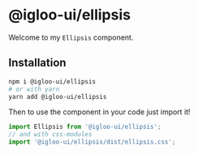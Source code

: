 # @igloo-ui/ellipsis

Welcome to my `Ellipsis` component.

## Installation

```sh
npm i @igloo-ui/ellipsis
# or with yarn
yarn add @igloo-ui/ellipsis
```

Then to use the component in your code just import it!

```js
import Ellipsis from '@igloo-ui/ellipsis';
// and with css-modules
import '@igloo-ui/ellipsis/dist/ellipsis.css';
```
